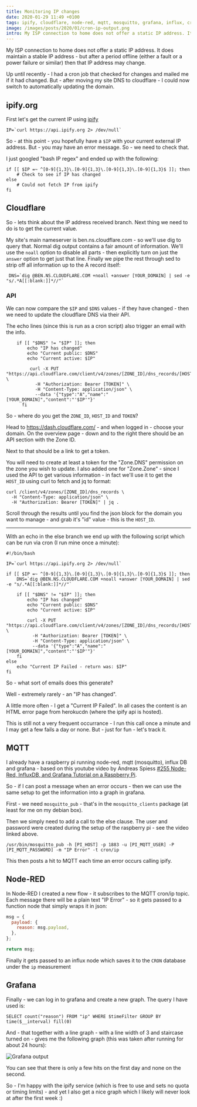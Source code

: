 ```yaml
---
title: Monitoring IP changes
date: 2020-01-29 11:49 +0100
tags: ipify, cloudflare, node-red, mqtt, mosquitto, grafana, influx, cron
image: /images/posts/2020/01/cron-ip-output.png
intro: My ISP connection to home does not offer a static IP address. It does maintain a stable IP address - but after a period offline (either a fault or a power failure or similar) then that IP address may change. How to monitor this?
---
```


My ISP connection to home does not offer a static IP address. It does maintain a stable IP address - but after a period offline (either a fault or a power failure or similar) then that IP address may change.

Up until recently - I had a cron job that checked for changes and mailed me if it had changed. But - after moving my site DNS to cloudflare - I could now switch to automatically updating the domain.

## ipify.org

First let's get the current IP using [ipify](https://ipify.org)

```shell
IP=`curl https://api.ipify.org 2> /dev/null`
```

So - at this point - you hopefully have a `$IP` with your current external IP address. But - you may have an error message. So - we need to check that.

I just googled "bash IP regex" and ended up with the following:

```shell
if [[ $IP =~ ^[0-9]{1,3}\.[0-9]{1,3}\.[0-9]{1,3}\.[0-9]{1,3}$ ]]; then
    # Check to see if IP has changed
else
    # Could not fetch IP from ipify
fi
```

## Cloudflare

So - lets think about the IP address received branch. Next thing we need to do is to get the current value.

My site's main nameserver is ben.ns.cloudflare.com - so we'll use dig to query that. Normal dig output contains a fair amount of information. We'll use the `noall` option to disable all parts - then explicitly turn on just the `answer` option to get just that line. Finally we pipe the rest through sed to strip off all information up to the A record itself:

```shell
 DNS=`dig @BEN.NS.CLOUDFLARE.COM +noall +answer [YOUR_DOMAIN] | sed -e "s/.*A[[:blank:]]*//"`
```

### API

We can now compare the `$IP` and `$DNS` values - if they have changed - then we need to update the cloudflare DNS via their API.

The echo lines (since this is run as a cron script) also trigger an email with the info.

```shell
    if [[ "$DNS" != "$IP" ]]; then
        echo "IP has changed"
        echo "Current public: $DNS"
        echo "Current active: $IP"

         curl -X PUT "https://api.cloudflare.com/client/v4/zones/[ZONE_ID]/dns_records/[HOST_ID]" \
           -H "Authorization: Bearer [TOKEN]" \
           -H "Content-Type: application/json" \
           --data '{"type":"A","name":"[YOUR_DOMAIN]","content":"'$IP'"}'
      fi
```

So - where do you get the `ZONE_ID`, `HOST_ID` and `TOKEN`?

Head to https://dash.cloudflare.com/ - and when logged in - choose your domain. On the overview page - down and to the right there should be an API section with the Zone ID.

Next to that should be a link to get a token.

You will need to create at least a token for the "Zone.DNS" permission on the zone you wish to update. I also added one for "Zone.Zone" - since I used the API to get various information - in fact we'll use it to get the `HOST_ID` using curl to fetch and jq to format:

```shell
curl /client/v4/zones/[ZONE_ID]/dns_records \
  -H "Content-Type: application/json" \
  -H "Authorization: Bearer [TOKEN]" | jq .
```

Scroll through the results until you find the json block for the domain you want to manage - and grab it's "id" value - this is the `HOST_ID`.

---

With an echo in the else branch we end up with the following script which can be run via cron (I run mine once a minute):

```shell
#!/bin/bash

IP=`curl https://api.ipify.org 2> /dev/null`

if [[ $IP =~ ^[0-9]{1,3}\.[0-9]{1,3}\.[0-9]{1,3}\.[0-9]{1,3}$ ]]; then
    DNS=`dig @BEN.NS.CLOUDFLARE.COM +noall +answer [YOUR_DOMAIN] | sed -e "s/.*A[[:blank:]]*//"`

    if [[ "$DNS" != "$IP" ]]; then
        echo "IP has changed"
        echo "Current public: $DNS"
        echo "Current active: $IP"

        curl -X PUT "https://api.cloudflare.com/client/v4/zones/[ZONE_ID]/dns_records/[HOST_ID]" \
          -H "Authorization: Bearer [TOKEN]" \
          -H "Content-Type: application/json" \
          --data '{"type":"A","name":"[YOUR_DOMAIN]","content":"'$IP'"}'
    fi
else
    echo "Current IP Failed - return was: $IP"
fi
```

So - what sort of emails does this generate?

Well - extremely rarely - an "IP has changed".

A little more often - I get a "Current IP Failed". In all cases the content is an HTML error page from herokucdn (where the ipify api is hosted).

This is still not a very frequent occurrance - I run this call once a minute and I may get a few fails a day or none. But - just for fun - let's track it.

## MQTT

I already have a raspberry pi running node-red, mqtt (mosquitto), influx DB and grafana - based on this youtube video by Andreas Spiess [#255 Node-Red, InfluxDB, and Grafana Tutorial on a Raspberry Pi](https://www.youtube.com/watch?v=JdV4x925au0).

So - if I can post a message when an error occurs - then we can use the same setup to get the information into a graph in grafana.

First - we need `mosquitto_pub` - that's in the `mosquitto_clients` package (at least for me on my debian box).

Then we simply need to add a call to the else clause. The user and password were created during the setup of the raspberry pi - see the video linked above.

```shell
/usr/bin/mosquitto_pub -h [PI_HOST] -p 1883 -u [PI_MQTT_USER] -P [PI_MQTT_PASSWORD] -m "IP Error" -t cron/ip
```

This then posts a hit to MQTT each time an error occurs calling ipify.

## Node-RED

In Node-RED I created a new flow - it subscribes to the MQTT cron/ip topic. Each message there will be a plain text "IP Error" - so it gets passed to a function node that simply wraps it in json:

```javascript
msg = {
  payload: {
    reason: msg.payload,
  },
};

return msg;
```

Finally it gets passed to an influx node which saves it to the `CRON` database under the `ip` measurement

## Grafana

Finally - we can log in to grafana and create a new graph. The query I have used is:

```
SELECT count("reason") FROM "ip" WHERE $timeFilter GROUP BY time($__interval) fill(0)
```

And - that together with a line graph - with a line width of 3 and staircase turned on - gives me the following graph (this was taken after running for about 24 hours):

![Grafana output](/images/posts/2020/01/cron-ip-output.png)

You can see that there is only a few hits on the first day and none on the second.

So - I'm happy with the ipify service (which is free to use and sets no quota or timing limits) - and yet I also get a nice graph which I likely will never look at after the first week :)
